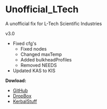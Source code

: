 # Unofficial_LTech
A unofficial fix for L-Tech Scientific Industries

v3.0
* Fixed cfg's
    * Fixed nodes
	* Changed maxTemp
	* Added bulkheadProfiles
	* Removed NEEDS
* Updated KAS to KIS

**Dowload:**
* [GitHub](https://github.com/Olympic1/Unofficial_LTech/releases)
* [DropBox](https://www.dropbox.com/s/qe26f6avokdwzrx/LTech_v2.25.zip?dl=0)
* [KerbalStuff](https://kerbalstuff.com/mod/563/L-Tech%20Unofficial)
